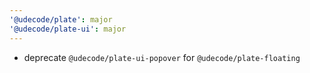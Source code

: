 ```yaml
---
'@udecode/plate': major
'@udecode/plate-ui': major
---
```


- deprecate `@udecode/plate-ui-popover` for `@udecode/plate-floating`
